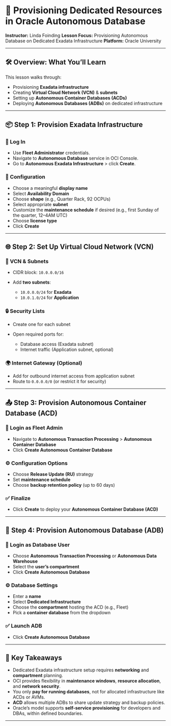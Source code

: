 # 🚀 Provisioning Dedicated Resources in Oracle Autonomous Database

**Instructor:** Linda Foinding
**Lesson Focus:** Provisioning Autonomous Database on Dedicated Exadata Infrastructure
**Platform:** Oracle University

---

## 🛠️ Overview: What You’ll Learn

This lesson walks through:

* Provisioning **Exadata infrastructure**
* Creating **Virtual Cloud Network (VCN)** & **subnets**
* Setting up **Autonomous Container Databases (ACDs)**
* Deploying **Autonomous Databases (ADBs)** on dedicated infrastructure

---

## 📦 Step 1: Provision Exadata Infrastructure

### 👤 Log In

* Use **Fleet Administrator** credentials.
* Navigate to **Autonomous Database** service in OCI Console.
* Go to **Autonomous Exadata Infrastructure** > click **Create**.

### 🧾 Configuration

* Choose a meaningful **display name**
* Select **Availability Domain**
* Choose **shape** (e.g., Quarter Rack, 92 OCPUs)
* Select appropriate **subnet**
* Customize the **maintenance schedule** if desired (e.g., first Sunday of the quarter, 12–4AM UTC)
* Choose **license type**
* Click **Create**

---

## 🌐 Step 2: Set Up Virtual Cloud Network (VCN)

### 🔧 VCN & Subnets

* CIDR block: `10.0.0.0/16`
* Add **two subnets**:

  * `10.0.0.0/24` for **Exadata**
  * `10.0.1.0/24` for **Application**

### 🔒 Security Lists

* Create one for each subnet
* Open required ports for:

  * Database access (Exadata subnet)
  * Internet traffic (Application subnet, optional)

### 🌍 Internet Gateway (Optional)

* Add for outbound internet access from application subnet
* Route to `0.0.0.0/0` (or restrict it for security)

---

## 📤 Step 3: Provision Autonomous Container Database (ACD)

### 👤 Login as Fleet Admin

* Navigate to **Autonomous Transaction Processing** > **Autonomous Container Database**
* Click **Create Autonomous Container Database**

### ⚙️ Configuration Options

* Choose **Release Update (RU)** strategy
* Set **maintenance schedule**
* Choose **backup retention policy** (up to 60 days)

### ✅ Finalize

* Click **Create** to deploy your **Autonomous Container Database (ACD)**

---

## 🧱 Step 4: Provision Autonomous Database (ADB)

### 👤 Login as Database User

* Choose **Autonomous Transaction Processing** or **Autonomous Data Warehouse**
* Select the **user’s compartment**
* Click **Create Autonomous Database**

### ⚙️ Database Settings

* Enter a **name**
* Select **Dedicated Infrastructure**
* Choose the **compartment** hosting the ACD (e.g., Fleet)
* Pick a **container database** from the dropdown

### ✅ Launch ADB

* Click **Create Autonomous Database**

---

## 🧠 Key Takeaways

* Dedicated Exadata infrastructure setup requires **networking** and **compartment** planning.
* OCI provides flexibility in **maintenance windows**, **resource allocation**, and **network security**.
* You only **pay for running databases**, not for allocated infrastructure like ACDs or AVMs.
* **ACD** allows multiple ADBs to share update strategy and backup policies.
* Oracle’s model supports **self-service provisioning** for developers and DBAs, within defined boundaries.

---

